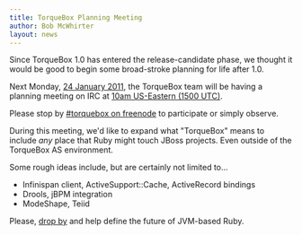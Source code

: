 ```yaml
---
title: TorqueBox Planning Meeting
author: Bob McWhirter
layout: news
---
```


[meeting-time]: http://www.timeanddate.com/worldclock/meetingdetails.html?year=2011&month=1&day=24&hour=15&min=0&sec=0&p1=179&p2=224&p3=136&p4=262
[torquebox-channel]: irc://irc.freenode.net/torquebox

Since TorqueBox 1.0 has entered the release-candidate phase, we thought
it would be good to begin some broad-stroke planning for life after 1.0.

Next Monday, [24 January 2011][meeting-time], the TorqueBox team will be having a planning
meeting on IRC at [10am US-Eastern (1500 UTC)][meeting-time].

Please stop by [#torquebox on freenode][torquebox-channel] to participate
or simply observe.

During this meeting, we'd like to expand what "TorqueBox" means
to include *any* place that Ruby might touch JBoss projects.  Even
outside of the TorqueBox AS environment.

Some rough ideas include, but are certainly not limited to...

* Infinispan client, ActiveSupport::Cache, ActiveRecord bindings
* Drools, jBPM integration
* ModeShape, Teiid

Please, [drop by][torquebox-channel] and help define the future of JVM-based Ruby.

